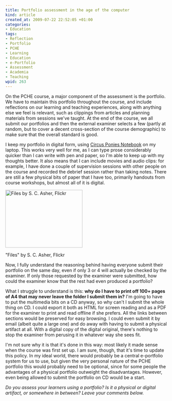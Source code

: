 ```yaml
--- 
title: Portfolio assessment in the age of the computer
kind: article
created_at: 2009-07-22 22:52:05 +01:00
categories: 
- Education
tags: 
- Reflection
- Portfolio
- PCHE
- Learning
- Education
- e-Portfolio
- Assessment
- Academia
- Teaching
wpid: 263
---
```

On the PCHE course, a major component of the assessment is the portfolio. We have to maintain this portfolio throughout the course, and include reflections on our learning and teaching experiences, along with anything else we feel is relevant, such as clippings from articles and planning materials from sessions we've taught. At the end of the course, we all submit our portfolios and then the external examiner selects a few (partly at random, but to cover a decent cross-section of the course demographic) to make sure that the overall standard is good.

I keep my portfolio in digital form, using <a href="http://www.circusponies.com/">Circus Ponies Notebook</a> on my laptop. This works very well for me, as I can type prose considerably quicker than I can write with pen and paper, so I'm able to keep up with my thoughts better. It also means that I can include movies and audio clips: for example, I have done a couple of supervision sessions with other people on the course and recorded the debrief session rather than taking notes. There are still a few physical bits of paper that I have too, primarily handouts from course workshops, but almost all of it is digital.

<div class="wp-caption alignleft"><a href="http://www.flickr.com/photos/stephanieasher/131012025/"><img src="http://farm1.static.flickr.com/56/131012025_612696397b_m_d.jpg" alt="Files by S. C. Asher, Flickr" width="240" height="180" /></a><p>&quot;Files&quot; by S. C. Asher, Flickr</p></div>

Now, I fully understand the reasoning behind having everyone submit their portfolio on the same day, even if only 3 or 4 will actually be checked by the examiner. If only those requested by the examiner were submitted, how could the examiner know that the rest had even produced a portfolio?

What I struggle to understand is this: <strong>why do I have to print off 100+ pages of A4 that may never leave the folder I submit them in?</strong> I'm going to have to put the multimedia bits on a CD anyway, so why can't I submit the whole thing on CD. I could export it both as HTML for screen reading and as a PDF for the examiner to print and read offline if she prefers. All the links between sections would be preserved for easy browsing. I could even submit it by email (albeit quite a large one) and do away with having to submit a physical artifact at all. With a digital copy of the digital original, there's nothing to stop the examiner from perusing it in whatever way she sees fit.

I'm not sure why it is that it's done in this way: most likely it made sense when the course was first set up. I am sure, though, that it's time to update this policy. In my ideal world, there would probably be a central e-portfolio system for us to use, but given the very personal nature of the PCHE portfolio this would probably need to be optional, since for some people the advantages of a physical portfolio outweight the disadvantages. However, even being allowed to submit the portfolio on CD would be a start.

<em>Do you assess your learners using a portfolio? Is it a physical or digital artifact, or somewhere in between? Leave your comments below.</em>
